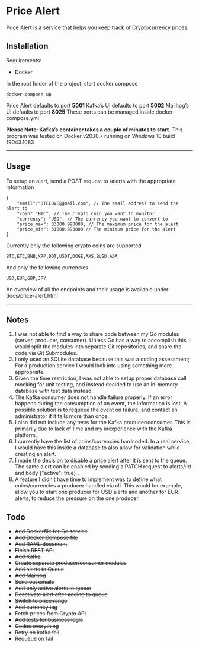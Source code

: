 # Price Alert
Price Alert is a service that helps you keep track of Cryptocurrency prices.

## Installation

Requirements:

- Docker

In the root folder of the project, start docker compose

    docker-compose up

Price Alert defaults to port **5001**
Kafka’s UI defaults to port **5002**
Mailhog’s UI defaults to port **8025**
These ports can be managed inside docker-compose.yml

**Please Note: Kafka’s container takes a couple of minutes to start.**
This program was tested on Docker v20.10.7 running on Windows 10 build 19043.1083

----------
## Usage

To setup an alert, send a POST request to /alerts with the appropriate information

    {
        "email":"BTCLOVE@gmail.com", // The email address to send the alert to
        "coin":"BTC", // The crypto coin you want to monitor
        "currency": "USD", // The currency you want to convert to
        "price_max": 33000.990000, // The maximum price for the alert
        "price_min": 31000.990000 // The minimum price for the alert
    }

Currently only the following crypto coins are supported

    BTC,ETC,BNB,XRP,DOT,USDT,DOGE,AXS,BUSD,ADA

And only the following currencies

    USD,EUR,GBP,JPY

An overview of all the endpoints and their usage is available under docs/price-alert.html

----------
## Notes
1. I was not able to find a way to share code between my Go modules (server, producer, consumer). Unless Go has a way to accomplish this, I would split the modules into separate Git repositories, and share the code via Git Submodules.
2. I only used an SQLite database because this was a coding assessment; For a production service I would look into using something more appropriate.
3. Given the time restriction, I was not able to setup proper database call mocking for unit testing, and instead decided to use an in-memory database with test data instead.
4. The Kafka consumer does not handle failure properly. If an error happens during the consumption of an event, the information is lost. A possible solution is to requeue the event on failure, and contact an administrator if it fails more than once.
5. I also did not include any tests for the Kafka producer/consumer. This is primarily due to lack of time and my inexperience with the Kafka platform.
6. I currently have the list of coins/currencies hardcoded. In a real service, I would have this inside a database to also allow for validation while creating an alert.
7. I made the decision to disable a price alert after it is sent to the queue. The same alert can be enabled by sending a PATCH request to alerts/:id and body {"active": true} .
8. A feature I didn’t have time to implement was to define what coins/currencies a producer handled via cli. This would for example, allow you to start one producer for USD alerts and another for EUR alerts, to reduce the pressure on the one producer.

## Todo

- ~~Add Dockerfile for Go service~~
- ~~Add Docker Compose file~~
- ~~Add RAML document~~
- ~~Finish REST API~~
- ~~Add Kafka~~
- ~~Create separate producer/consumer modules~~
- ~~Add alerts to Queue~~
- ~~Add Mailhog~~
- ~~Send out emails~~
- ~~Add only active alerts to queue~~
- ~~Deactivate alert after adding to queue~~
- ~~Switch to price range~~
- ~~Add currency tag~~
- ~~Fetch prices from Crypto API~~
- ~~Add tests for business logic~~
- ~~Godoc everything~~
- ~~Retry on kafka fail~~
- Requeue on fail
